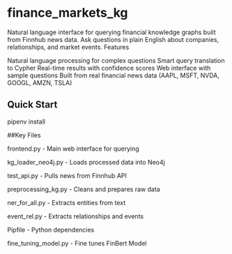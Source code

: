 # finance_markets_kg
Natural language interface for querying financial knowledge graphs built from Finnhub news data. Ask questions in plain English about companies, relationships, and market events.
Features

Natural language processing for complex questions
Smart query translation to Cypher
Real-time results with confidence scores
Web interface with sample questions
Built from real financial news data (AAPL, MSFT, NVDA, GOOGL, AMZN, TSLA)

## Quick Start
pipenv install


##Key Files

frontend.py - Main web interface for querying

kg_loader_neo4j.py - Loads processed data into Neo4j

test_api.py - Pulls news from Finnhub API

preprocessing_kg.py - Cleans and prepares raw data

ner_for_all.py - Extracts entities from text

event_rel.py - Extracts relationships and events

Pipfile - Python dependencies

fine_tuning_model.py - Fine tunes FinBert Model

